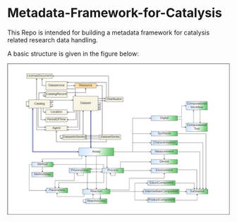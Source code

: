 # Metadata-Framework-for-Catalysis
This Repo is intended for building a metadata framework for catalysis related research data handling.

A basic structure is given in the figure below:

![Picture of base classes for catalysis metadata framework](https://github.com/HendrikBorgelt/Metadata-Framework-for-Catalysis/blob/bb72de0d6af2a575f6b4e5c709e13a1d82ff0857/Pictures/Overview_of_the_Metadata_Framework_Structure2.png)
